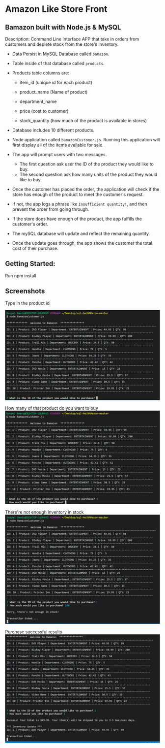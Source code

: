 # Amazon Like Store Front 

## Bamazon built with Node.js & MySQL

Description: Command Line Interface APP that take in orders from customers and deplete stock from the store's inventory.

- Data Persist in MySQL Database called `bamazon`.

- Table inside of that database called `products`.

- Products table columns are:

   * item_id (unique id for each product)

   * product_name (Name of product)

   * department_name

   * price (cost to customer)

   * stock_quantity (how much of the product is available in stores)

- Database includes 10 different products. 

- Node application called `bamazonCustomer.js`. Running this application will first display all of the items available for sale. 

- The app will prompt users with two messages.

   * The first question ask user the ID of the product they would like to buy.
   * The second question ask how many units of the product they would like to buy.

- Once the customer has placed the order, the application will check if the store has enough of the product to meet the customer's request.

- If not, the app logs a phrase like `Insufficient quantity!`, and then prevent the order from going through.

- If the store does have enough of the product, the app fulfills the customer's order.
- The mySQL database will update and reflect the remaining quantity.
- Once the update goes through, the app shows the customer the total cost of their purchase.

## Getting Started:

Run npm install

## Screenshots

Type in the product id

![Results Screenshot](question1.JPG)

How many of that product do you want to buy
![Results Screenshot](question2.JPG)

There're not enough inventory in stock
![Results Screenshot](inventory.JPG)

Purchase successful results
![Results Screenshot](purchase.JPG)
